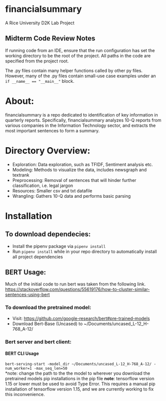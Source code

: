 # financialsummary
A Rice University D2K Lab Project

## Midterm Code Review Notes 
If running code from an IDE, ensure that the run configuration has set the working directory to be the root of the project. 
All paths in the code are specified from the project root. 

The .py files contain many helper functions called by other py files. However, many of the .py
files contain small-use case examples under an `if __name__ == "__main__"` block. 

# About:
financialsummary is a repo dedicated to identification of key information in quarterly reports.
Specifically, financialsummary analyzes 10-Q reports from various companies in the Information Technology sector,
and extracts the most important sentences to form a summary.

# Directory Overview:
* Exploration: Data exploration, such as TFIDF, Sentiment analysis etc.
* Modeling: Methods to visualize the data, includes newsgraph and textrank
* Preprocessing: Removal of sentences that will hinder further classification, i.e. legal jargon
* Resources: Smaller csv and txt datafile 
* Wrangling: Gathers 10-Q data and performs basic parsing

# Installation
## To download dependecies:
* Install the pipenv package via `pipenv install`
* Run `pipenv install` while in your repo directory to automatically install all project dependencies

## BERT Usage: 
Much of the initial code to run bert was taken from the following link.
https://stackoverflow.com/questions/55619176/how-to-cluster-similar-sentences-using-bert

### To download the pretrained model:
* Visit: https://github.com/google-research/bert#pre-trained-models
* Download Bert-Base (Uncased) to ~/Documents/uncased_L-12_H-768_A-12/
 
### Bert server and bert client: 
#### BERT CLI Usage
`bert-serving-start -model_dir ~/Documents/uncased_L-12_H-768_A-12/ -num_worker=1 -max_seq_len=50`\
*note: change the path to the the model to wherever you download the pretrained models 
pip installations in the pip file
**note**: tensorflow version 1.15 or lower must be used to avoid Type Error. This requires a manual pip installation of tensorflow version 1.15, and we are currently working to fix this inconvenience.  


